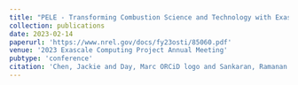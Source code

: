 ```yaml
---
title: "PELE - Transforming Combustion Science and Technology with Exascale Simulations"
collection: publications
date: 2023-02-14
paperurl: 'https://www.nrel.gov/docs/fy23osti/85060.pdf'
venue: '2023 Exascale Computing Project Annual Meeting'
pubtype: 'conference'
citation: 'Chen, Jackie and Day, Marc ORCiD logo and Sankaran, Ramanan and Klippenstein, Stephen and Arienti, Marco and Henry de Frahan, Marc and Desai, Swapnil and Esclapez, Lucas and Hassanaly, Malik ORCiD logo and Ge, Wenjun and Green, Bill and Grout, Ray and Lu, Tianfeng and Owen, Landon and Rieth, Martin and Rood, Jon and Martin, Michael and Appukuttan, Sreejith Nadakkal and Rahimi, Mohammad and Soriano, Bruno  and Wimer, Nicholas and Wolfson-Pou, Jordi and Yellapantula, Shashank. &quot;PELE - Transforming Combustion Science and Technology with Exascale Simulations.&quot; <i>Exascale Computing Project Annual Meeting</i>, 2023.'
---
```

